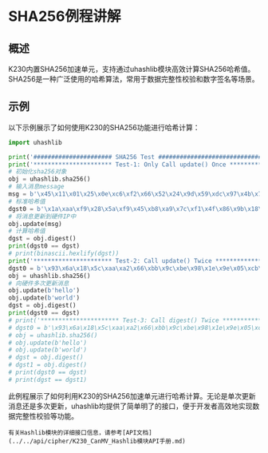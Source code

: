 # SHA256例程讲解

## 概述

K230内置SHA256加速单元，支持通过uhashlib模块高效计算SHA256哈希值。SHA256是一种广泛使用的哈希算法，常用于数据完整性校验和数字签名等场景。

## 示例

以下示例展示了如何使用K230的SHA256功能进行哈希计算：

```python
import uhashlib

print('###################### SHA256 Test ##############################')
print('********************** Test-1: Only Call update() Once ******************')
# 初始化sha256对象
obj = uhashlib.sha256()
# 输入消息message
msg = b'\x45\x11\x01\x25\x0e\xc6\xf2\x66\x52\x24\x9d\x59\xdc\x97\x4b\x73\x61\xd5\x71\xa8\x10\x1c\xdf\xd3\x6a\xba\x3b\x58\x54\xd3\xae\x08\x6b\x5f\xdd\x45\x97\x72\x1b\x66\xe3\xc0\xdc\x5d\x8c\x60\x6d\x96\x57\xd0\xe3\x23\x28\x3a\x52\x17\xd1\xf5\x3f\x2f\x28\x4f\x57\xb8'
# 标准哈希值
dgst0 = b'\x1a\xaa\xf9\x28\x5a\xf9\x45\xb8\xa9\x7c\xf1\x4f\x86\x9b\x18\x90\x14\xc3\x84\xf3\xc7\xc2\xb7\xd2\xdf\x8a\x97\x13\xbf\xfe\x0b\xf1'
# 将消息更新到硬件IP中
obj.update(msg)
# 计算哈希值
dgst = obj.digest()
print(dgst0 == dgst)
# print(binascii.hexlify(dgst))
print('********************** Test-2: Call update() Twice ******************')
dgst0 = b'\x93\x6a\x18\x5c\xaa\xa2\x66\xbb\x9c\xbe\x98\x1e\x9e\x05\xcb\x78\xcd\x73\x2b\x0b\x32\x80\xeb\x94\x44\x12\xbb\x6f\x8f\x8f\x07\xaf'
obj = uhashlib.sha256()
# 向硬件多次更新消息
obj.update(b'hello')
obj.update(b'world')
dgst = obj.digest()
print(dgst0 == dgst)
# print('********************** Test-3: Call digest() Twice ******************')
# dgst0 = b'\x93\x6a\x18\x5c\xaa\xa2\x66\xbb\x9c\xbe\x98\x1e\x9e\x05\xcb\x78\xcd\x73\x2b\x0b\x32\x80\xeb\x94\x44\x12\xbb\x6f\x8f\x8f\x07\xaf'
# obj = uhashlib.sha256()
# obj.update(b'hello')
# obj.update(b'world')
# dgst = obj.digest()
# dgst1 = obj.digest()
# print(dgst0 == dgst)
# print(dgst == dgst1)
```

此例程展示了如何利用K230的SHA256加速单元进行哈希计算。无论是单次更新消息还是多次更新，uhashlib均提供了简单明了的接口，便于开发者高效地实现数据完整性校验等功能。

```{admonition} 提示
有关Hashlib模块的详细接口信息，请参考[API文档](../../api/cipher/K230_CanMV_Hashlib模块API手册.md)
```
